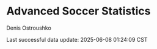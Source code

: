 # Advanced Soccer Statistics
Denis Ostroushko

<!-- gfm -->

Last successful data update: 2025-06-08 01:24:09 CST
